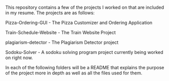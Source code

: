 This repository contains a few of the projects I worked on that are included in my resume. The projects are as follows:

Pizza-Ordering-GUI - The Pizza Customizer and Ordering Application

Train-Schedule-Website - The Train Website Project

plagiarism-detector - The Plagiarism Detector project

Sodoku-Solver - A sodoku solving program project currently being worked on right now.


In each of the following folders will be a README that explains the purpose of the project more in depth as well as all the files used for them.
